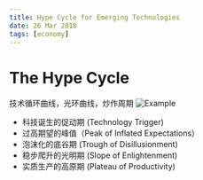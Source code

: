 ```yaml
---
title: Hype Cycle for Emerging Technologies
date: 26 Mar 2018
tags: [economy]
---
```


# The Hype Cycle

技术循环曲线，光环曲线，炒作周期
![Example](https://zh.wikipedia.org/wiki/%E6%8A%80%E6%9C%AF%E6%88%90%E7%86%9F%E5%BA%A6%E6%9B%B2%E7%BA%BF#/media/File:Hype-Cycle-General.png)

<!--more-->

* 科技诞生的促动期 (Technology Trigger)
* 过高期望的峰值（Peak of Inflated Expectations）
* 泡沫化的底谷期 (Trough of Disillusionment)
* 稳步爬升的光明期 (Slope of Enlightenment)
* 实质生产的高原期 (Plateau of Productivity)
